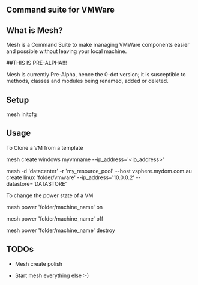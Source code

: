 ## Command suite for VMWare

## What is Mesh?

Mesh is a Command Suite to make managing VMWare components easier and possible without leaving your local machine.

##THIS IS PRE-ALPHA!!!

Mesh is currently Pre-Alpha, hence the 0-dot version; it is susceptible to methods, classes and modules being renamed, added or deleted.

## Setup

  mesh <options here> initcfg

## Usage

To Clone a VM from a template

  mesh create windows myvmname --ip_address='<ip_address>'

  mesh -d 'datacenter' -r 'my_resource_pool' --host vsphere.mydom.com.au create linux 'folder/vmware' --ip_address='10.0.0.2' --datastore='DATASTORE'

To change the power state of a VM

  mesh power 'folder/machine_name' on

  mesh power 'folder/machine_name' off

  mesh power 'folder/machine_name' destroy

## TODOs

* Mesh create polish

* Start mesh everything else :-)

